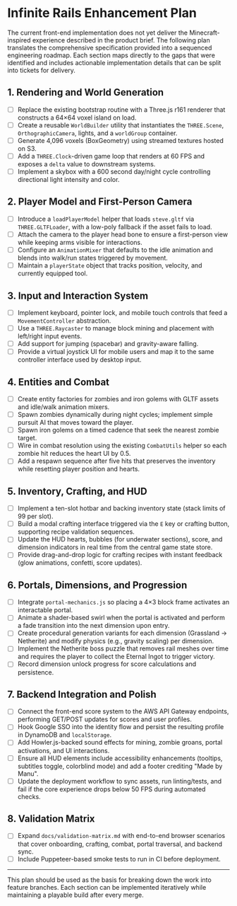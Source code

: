 # Infinite Rails Enhancement Plan

The current front-end implementation does not yet deliver the Minecraft-inspired
experience described in the product brief. The following plan translates the
comprehensive specification provided into a sequenced engineering roadmap. Each
section maps directly to the gaps that were identified and includes actionable
implementation details that can be split into tickets for delivery.

## 1. Rendering and World Generation
- [ ] Replace the existing bootstrap routine with a Three.js r161 renderer that
      constructs a 64×64 voxel island on load.
- [ ] Create a reusable `WorldBuilder` utility that instantiates the
      `THREE.Scene`, `OrthographicCamera`, lights, and a `worldGroup` container.
- [ ] Generate 4,096 voxels (BoxGeometry) using streamed textures hosted on S3.
- [ ] Add a `THREE.Clock`-driven game loop that renders at 60 FPS and exposes a
      `delta` value to downstream systems.
- [ ] Implement a skybox with a 600 second day/night cycle controlling
      directional light intensity and color.

## 2. Player Model and First-Person Camera
- [ ] Introduce a `loadPlayerModel` helper that loads `steve.gltf` via
      `THREE.GLTFLoader`, with a low-poly fallback if the asset fails to load.
- [ ] Attach the camera to the player head bone to ensure a first-person view
      while keeping arms visible for interactions.
- [ ] Configure an `AnimationMixer` that defaults to the idle animation and
      blends into walk/run states triggered by movement.
- [ ] Maintain a `playerState` object that tracks position, velocity, and
      currently equipped tool.

## 3. Input and Interaction System
- [ ] Implement keyboard, pointer lock, and mobile touch controls that feed a
      `MovementController` abstraction.
- [ ] Use a `THREE.Raycaster` to manage block mining and placement with
      left/right input events.
- [ ] Add support for jumping (spacebar) and gravity-aware falling.
- [ ] Provide a virtual joystick UI for mobile users and map it to the same
      controller interface used by desktop input.

## 4. Entities and Combat
- [ ] Create entity factories for zombies and iron golems with GLTF assets and
      idle/walk animation mixers.
- [ ] Spawn zombies dynamically during night cycles; implement simple pursuit AI
      that moves toward the player.
- [ ] Spawn iron golems on a timed cadence that seek the nearest zombie target.
- [ ] Wire in combat resolution using the existing `CombatUtils` helper so each
      zombie hit reduces the heart UI by 0.5.
- [ ] Add a respawn sequence after five hits that preserves the inventory while
      resetting player position and hearts.

## 5. Inventory, Crafting, and HUD
- [ ] Implement a ten-slot hotbar and backing inventory state (stack limits of
      99 per slot).
- [ ] Build a modal crafting interface triggered via the `E` key or crafting
      button, supporting recipe validation sequences.
- [ ] Update the HUD hearts, bubbles (for underwater sections), score, and
      dimension indicators in real time from the central game state store.
- [ ] Provide drag-and-drop logic for crafting recipes with instant feedback
      (glow animations, confetti, score updates).

## 6. Portals, Dimensions, and Progression
- [ ] Integrate `portal-mechanics.js` so placing a 4×3 block frame activates an
      interactable portal.
- [ ] Animate a shader-based swirl when the portal is activated and perform a
      fade transition into the next dimension upon entry.
- [ ] Create procedural generation variants for each dimension (Grassland →
      Netherite) and modify physics (e.g., gravity scaling) per dimension.
- [ ] Implement the Netherite boss puzzle that removes rail meshes over time and
      requires the player to collect the Eternal Ingot to trigger victory.
- [ ] Record dimension unlock progress for score calculations and persistence.

## 7. Backend Integration and Polish
- [ ] Connect the front-end score system to the AWS API Gateway endpoints,
      performing GET/POST updates for scores and user profiles.
- [ ] Hook Google SSO into the identity flow and persist the resulting profile in
      DynamoDB and `localStorage`.
- [ ] Add Howler.js-backed sound effects for mining, zombie groans, portal
      activations, and UI interactions.
- [ ] Ensure all HUD elements include accessibility enhancements (tooltips,
      subtitles toggle, colorblind mode) and add a footer crediting "Made by
      Manu".
- [ ] Update the deployment workflow to sync assets, run linting/tests, and fail
      if the core experience drops below 50 FPS during automated checks.

## 8. Validation Matrix
- [ ] Expand `docs/validation-matrix.md` with end-to-end browser scenarios that
      cover onboarding, crafting, combat, portal traversal, and backend sync.
- [ ] Include Puppeteer-based smoke tests to run in CI before deployment.

---

This plan should be used as the basis for breaking down the work into feature
branches. Each section can be implemented iteratively while maintaining a
playable build after every merge.
